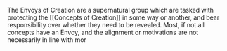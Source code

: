 The Envoys of Creation are a supernatural group which are tasked with protecting the [[Concepts of Creation]] in some way or another, and bear responsibility over whether they need to be revealed. Most, if not all concepts have an Envoy, and the alignment or motivations are not necessarily in line with mor